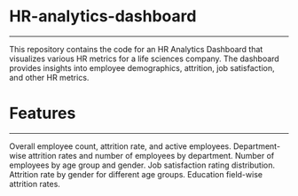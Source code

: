 # HR-analytics-dashboard
************************
This repository contains the code for an HR Analytics Dashboard that visualizes various HR metrics for a life sciences company. The dashboard provides insights into employee demographics, attrition, job satisfaction, and other HR metrics.

# Features
************

Overall employee count, attrition rate, and active employees.
Department-wise attrition rates and number of employees by department.
Number of employees by age group and gender.
Job satisfaction rating distribution.
Attrition rate by gender for different age groups.
Education field-wise attrition rates.

